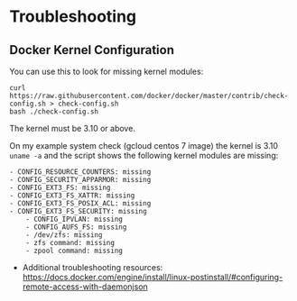 # Troubleshooting

## Docker Kernel Configuration

You can use this to look for missing kernel modules:

```
curl https://raw.githubusercontent.com/docker/docker/master/contrib/check-config.sh > check-config.sh
bash ./check-config.sh
```

The kernel must be 3.10 or above.

On my example system check (gcloud centos 7 image) the kernel is 3.10 `uname -a` and the script shows the following kernel modules are missing:

```
- CONFIG_RESOURCE_COUNTERS: missing
- CONFIG_SECURITY_APPARMOR: missing
- CONFIG_EXT3_FS: missing
- CONFIG_EXT3_FS_XATTR: missing
- CONFIG_EXT3_FS_POSIX_ACL: missing
- CONFIG_EXT3_FS_SECURITY: missing
    - CONFIG_IPVLAN: missing
    - CONFIG_AUFS_FS: missing
    - /dev/zfs: missing
    - zfs command: missing
    - zpool command: missing
```

* Additional troubleshooting resources: https://docs.docker.com/engine/install/linux-postinstall/#configuring-remote-access-with-daemonjson
